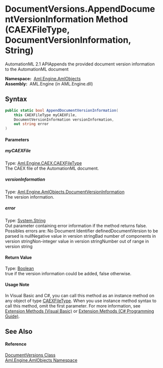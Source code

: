 DocumentVersions.AppendDocumentVersionInformation Method (CAEXFileType, DocumentVersionInformation, String)
===========================================================================================================
AutomationML 2.1 APIAppends the provided document version information to the AutomationML document

  **Namespace:**  [Aml.Engine.AmlObjects][1]  
  **Assembly:**  AML.Engine (in AML.Engine.dll)

Syntax
------

```csharp
public static bool AppendDocumentVersionInformation(
	this CAEXFileType myCAEXFile,
	DocumentVersionInformation versionInformation,
	out string error
)
```

#### Parameters

##### *myCAEXFile*
Type: [Aml.Engine.CAEX.CAEXFileType][2]  
 The CAEX file of the AutomationML document.

##### *versionInformation*
Type: [Aml.Engine.AmlObjects.DocumentVersionInformation][3]  
 The version information.

##### *error*
Type: [System.String][4]  
 Out parameter containing error information if the method returns false. Possibles errors are: No Document Identifier definedDocumentVersion to be parsed is nullNegative value in version stringBad number of components in version stringNon-integer value in version stringNumber out of range in version string

#### Return Value
Type: [Boolean][5]  
 true if the version information could be added, false otherwise. 
#### Usage Note
In Visual Basic and C#, you can call this method as an instance method on any object of type [CAEXFileType][2]. When you use instance method syntax to call this method, omit the first parameter. For more information, see [Extension Methods (Visual Basic)][6] or [Extension Methods (C# Programming Guide)][7].

See Also
--------

#### Reference
[DocumentVersions Class][8]  
[Aml.Engine.AmlObjects Namespace][1]  

[1]: ../README.md
[2]: ../../Aml.Engine.CAEX/CAEXFileType/README.md
[3]: ../DocumentVersionInformation/README.md
[4]: https://docs.microsoft.com/dotnet/api/system.string
[5]: https://docs.microsoft.com/dotnet/api/system.boolean
[6]: https://docs.microsoft.com/dotnet/visual-basic/programming-guide/language-features/procedures/extension-methods
[7]: https://docs.microsoft.com/dotnet/csharp/programming-guide/classes-and-structs/extension-methods
[8]: README.md
[9]: https://www.automationml.org
[10]: ../../icons/logoShade.png